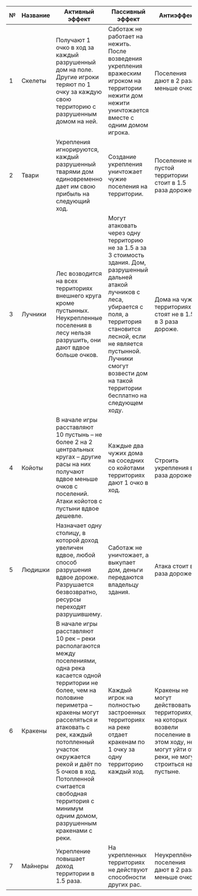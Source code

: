 | № | Название | Активный эффект                                                                                                                                                                                                                                                                                                                                                      | Пассивный эффект                                                                                                                                                                                                                                                                     | Антиэффект                                                                                                                                   |
|---|----------|----------------------------------------------------------------------------------------------------------------------------------------------------------------------------------------------------------------------------------------------------------------------------------------------------------------------------------------------------------------------|--------------------------------------------------------------------------------------------------------------------------------------------------------------------------------------------------------------------------------------------------------------------------------------|----------------------------------------------------------------------------------------------------------------------------------------------|
| 1 | Скелеты  | Получают 1 очко в ход за каждый разрушенный дом на поле. Другие игроки теряют по 1 очку за каждую свою территорию с разрушенным домом на ней.                                                                                                                                                                                                                        | Саботаж не работает на нежить. После возведения укрепления вражеским игроком на территории нежити дом нежити уничтожается вместе с одним домом игрока.                                                                                                                               | Поселения дают в 2 раза меньше очков.                                                                                                        |
| 2 | Твари    | Укрепления игнорируются, каждый разрушенный тварями дом единовременно дает им свою прибыль на следующий ход.                                                                                                                                                                                                                                                         | Создание укрепления уничтожает чужие поселения на территории.                                                                                                                                                                                                                        | Поселение на пустой территории стоит в 1.5 раза дороже.                                                                                      |
| 3 | Лучники  | Лес возводится на всех территориях внешнего круга кроме пустынных. Неукрепленные поселения в лесу нельзя разрушить, они дают вдвое больше очков.                                                                                                                                                                                                                     | Могут атаковать через одну территорию не за 1.5 а за 3 стоимость здания. Дом, разрушенный дальней атакой лучников с леса, убирается с поля, а территория становится лесной, если не является пустынной. Лучники смогут возвести дом на такой территории бесплатно на следующем ходу. | Дома на чужих территориях стоят не в 1.5, а в 3 раза дороже.                                                                                 |
| 4 | Койоты   | В начале игры расставляют 10 пустынь – не более 2 на 2 центральных кругах – другие расы на них получают вдвое меньше очков с поселений. Атаки койотов с пустыни вдвое дешевле.                                                                                                                                                                                       | Каждые два чужих дома на соседних со койотами территориях дают 1 очко в ход.                                                                                                                                                                                                         | Строить укрепления в 2 раза дороже.                                                                                                          |
| 5 | Людишки  | Назначает одну столицу, в которой доход увеличен вдвое, любой способ разрушения вдвое дороже. Разрушается безвозвратно, ресурсы переходят разрушившему.                                                                                                                                                                                                              | Саботаж не уничтожает, а выкупает дом, деньги передаются владельцу здания.                                                                                                                                                                                                           | Атака стоит в 2 раза дороже.                                                                                                                 |
| 6 | Кракены  | В начале игры расставляют 10 рек – реки располагаются между поселениями, одна река касается одной территории не более, чем на половине периметра – кракены могут расселяться и атаковать с рек, каждый потопленный участок окружается рекой и даёт по 5 очков в ход. Потопленной считается свободная территория с минимум одним домом, разрушенным кракенами с реки. | Каждый игрок на полностью застроенных территориях на реке отдает кракенам по 1 очку за одну территорию каждый ход.                                                                                                                                                                   | Кракены не могут действовать на территориях, на которых возвели поселение в этом ходу, не могут уйти от реки, не могут строиться на пустыне. |
| 7 | Майнеры  | Укрепление повышает доход территории в 1.5 раза.                                                                                                                                                                                                                                                                                                                     | На укрепленных территориях не действуют способности других рас.                                                                                                                                                                                                                      | Неукреплённые поселения дают в 2 раза меньше очков.                                                                                          |

